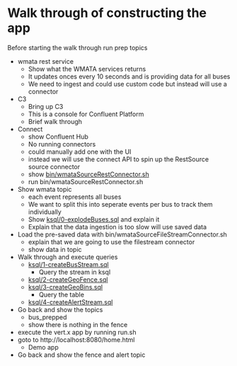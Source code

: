 # Walk through of constructing the app

Before starting the walk through run prep topics 

* wmata rest service
  * Show what the WMATA services returns
  * It updates onces every 10 seconds and is providing data for all buses
  * We need to ingest and could use custom code but instead will use a connector
* C3
  * Bring up C3
  * This is a console for Confluent Platform
  * Brief walk through
* Connect
  * show Confluent Hub
  * No running connectors
  * could manually add one with the UI
  * instead we will use the connect API to spin up the RestSource source connector
  * show [bin/wmataSourceRestConnector.sh](bin/wmataSourceRestConnector.sh)
  * run bin/wmataSourceRestConnector.sh
* Show wmata topic
  * each event represents all buses
  * We want to split this into seperate events per bus to track them individually
  * Show [ksql/0-explodeBuses.sql](ksql/0-explodeBuses.sql) and explain it
  * Explain that the data ingestion is too slow will use saved data
* Load the pre-saved data with bin/wmataSourceFileStreamConnector.sh
  * explain that we are going to use the filestream connector
  * show data in topic
* Walk through and execute queries 
  * [ksql/1-createBusStream.sql](ksql/1-createBusStream.sql)
    * Query the stream in ksql
  * [ksql/2-createGeoFence.sql](ksql/2-createGeoFence.sql)
  * [ksql/3-createGeoBins.sql](ksql/3-createGeoBins.sql)
    * Query the table
  * [ksql/4-createAlertStream.sql](ksql/4-createAlertStream.sql)
* Go back and show the topics
  * bus_prepped
  * show there is nothing in the fence
* execute the vert.x app by running run.sh
* goto to http://localhost:8080/home.html
  * Demo app
* Go back and show the fence and alert topic

